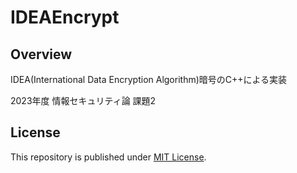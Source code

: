 # IDEAEncrypt

## Overview

IDEA(International Data Encryption Algorithm)暗号のC++による実装

2023年度 情報セキュリティ論 課題2

## License

This repository is published under [MIT License](LICENSE).
